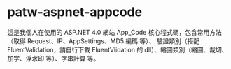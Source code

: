 patw-aspnet-appcode
===================

這是我個人在使用的 ASP.NET 4.0 網站 App_Code 核心程式碼，包含常用方法（取得 Request、IP、AppSettings、MD5 編碼 等）、
驗證類別（搭配 FluentValidation，請自行下載 FluentVlidation 的 dll）、縮圖類別（縮圖、裁切、加字、浮水印 等）、字串計算 等。

